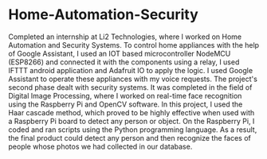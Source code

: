 # Home-Automation-Security
Completed an internship at Li2 Technologies, where I worked on Home Automation and Security Systems. To control home appliances with the help of Google Assistant, I used an IOT based microcontroller NodeMCU (ESP8266) and connected it with the components using a relay, I used IFTTT android application and Adafruit IO to apply the logic. I used Google Assistant to operate these appliances with my voice requests. The project's second phase dealt with security systems. It was completed in the field of Digital Image Processing, where I worked on real-time face recognition using the Raspberry Pi and OpenCV software. In this project, I used the Haar cascade method, which proved to be highly effective when used with a Raspberry Pi board to detect any person or object. On the Raspberry Pi, I coded and ran scripts using the Python programming language. As a result, the final product could detect any person and then recognize the faces of people whose photos we had collected in our database.

